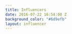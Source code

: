 ```yaml
---
title: Influencers
date: 2016-07-22 16:54:00 Z
background_color: "#6d9efb"
layout: influencer
---
```


